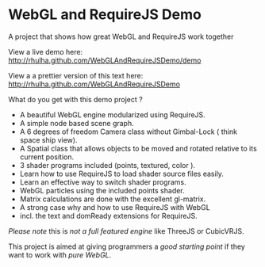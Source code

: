 WebGL and RequireJS Demo
=====================

A project that shows how great WebGL and RequireJS work together

View a live demo here: http://rhulha.github.com/WebGLAndRequireJSDemo/demo

View a a prettier version of this text here: http://rhulha.github.com/WebGLAndRequireJSDemo

What do you get with this demo project ?

* A beautiful WebGL engine modularized using RequireJS.
* A simple node based scene graph.
* A 6 degrees of freedom Camera class without Gimbal-Lock ( think space ship view).
* A Spatial class that allows objects to be moved and rotated relative to its current position.
* 3 shader programs included (points, textured, color ).
* Learn how to use RequireJS to load shader source files easily.
* Learn an effective way to switch shader programs.
* WebGL particles using the included points shader.
* Matrix calculations are done with the excellent gl-matrix.
* A strong case why and how to use RequireJS with WebGL
* incl. the text and domReady extensions for RequireJS.

_Please note_ this is _not a full featured engine_ like ThreeJS or CubicVRJS.

This project is aimed at giving programmers a _good starting point_ if they want to work with _pure WebGL_.
